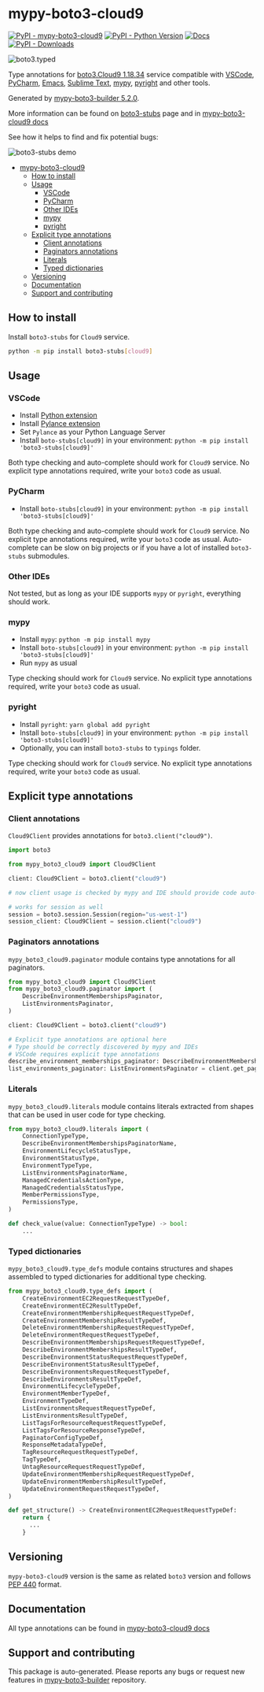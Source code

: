 <a id="mypy-boto3-cloud9"></a>

# mypy-boto3-cloud9

[![PyPI - mypy-boto3-cloud9](https://img.shields.io/pypi/v/mypy-boto3-cloud9.svg?color=blue)](https://pypi.org/project/mypy-boto3-cloud9)
[![PyPI - Python Version](https://img.shields.io/pypi/pyversions/mypy-boto3-cloud9.svg?color=blue)](https://pypi.org/project/mypy-boto3-cloud9)
[![Docs](https://img.shields.io/readthedocs/mypy-boto3-builder.svg?color=blue)](https://mypy-boto3-builder.readthedocs.io/)
[![PyPI - Downloads](https://img.shields.io/pypi/dw/mypy-boto3-cloud9?color=blue)](https://pypistats.org/packages/mypy-boto3-cloud9)

![boto3.typed](https://github.com/vemel/mypy_boto3_builder/raw/master/logo.png)

Type annotations for
[boto3.Cloud9 1.18.34](https://boto3.amazonaws.com/v1/documentation/api/1.18.34/reference/services/cloud9.html#Cloud9)
service compatible with [VSCode](https://code.visualstudio.com/),
[PyCharm](https://www.jetbrains.com/pycharm/),
[Emacs](https://www.gnu.org/software/emacs/),
[Sublime Text](https://www.sublimetext.com/),
[mypy](https://github.com/python/mypy),
[pyright](https://github.com/microsoft/pyright) and other tools.

Generated by
[mypy-boto3-builder 5.2.0](https://github.com/vemel/mypy_boto3_builder).

More information can be found on
[boto3-stubs](https://pypi.org/project/boto3-stubs/) page and in
[mypy-boto3-cloud9 docs](https://vemel.github.io/boto3_stubs_docs/mypy_boto3_cloud9/)

See how it helps to find and fix potential bugs:

![boto3-stubs demo](https://github.com/vemel/mypy_boto3_builder/raw/master/demo.gif)

- [mypy-boto3-cloud9](#mypy-boto3-cloud9)
  - [How to install](#how-to-install)
  - [Usage](#usage)
    - [VSCode](#vscode)
    - [PyCharm](#pycharm)
    - [Other IDEs](#other-ides)
    - [mypy](#mypy)
    - [pyright](#pyright)
  - [Explicit type annotations](#explicit-type-annotations)
    - [Client annotations](#client-annotations)
    - [Paginators annotations](#paginators-annotations)
    - [Literals](#literals)
    - [Typed dictionaries](#typed-dictionaries)
  - [Versioning](#versioning)
  - [Documentation](#documentation)
  - [Support and contributing](#support-and-contributing)

<a id="how-to-install"></a>

## How to install

Install `boto3-stubs` for `Cloud9` service.

```bash
python -m pip install boto3-stubs[cloud9]
```

<a id="usage"></a>

## Usage

<a id="vscode"></a>

### VSCode

- Install
  [Python extension](https://marketplace.visualstudio.com/items?itemName=ms-python.python)
- Install
  [Pylance extension](https://marketplace.visualstudio.com/items?itemName=ms-python.vscode-pylance)
- Set `Pylance` as your Python Language Server
- Install `boto-stubs[cloud9]` in your environment:
  `python -m pip install 'boto3-stubs[cloud9]'`

Both type checking and auto-complete should work for `Cloud9` service. No
explicit type annotations required, write your `boto3` code as usual.

<a id="pycharm"></a>

### PyCharm

- Install `boto-stubs[cloud9]` in your environment:
  `python -m pip install 'boto3-stubs[cloud9]'`

Both type checking and auto-complete should work for `Cloud9` service. No
explicit type annotations required, write your `boto3` code as usual.
Auto-complete can be slow on big projects or if you have a lot of installed
`boto3-stubs` submodules.

<a id="other-ides"></a>

### Other IDEs

Not tested, but as long as your IDE supports `mypy` or `pyright`, everything
should work.

<a id="mypy"></a>

### mypy

- Install `mypy`: `python -m pip install mypy`
- Install `boto-stubs[cloud9]` in your environment:
  `python -m pip install 'boto3-stubs[cloud9]'`
- Run `mypy` as usual

Type checking should work for `Cloud9` service. No explicit type annotations
required, write your `boto3` code as usual.

<a id="pyright"></a>

### pyright

- Install `pyright`: `yarn global add pyright`
- Install `boto-stubs[cloud9]` in your environment:
  `python -m pip install 'boto3-stubs[cloud9]'`
- Optionally, you can install `boto3-stubs` to `typings` folder.

Type checking should work for `Cloud9` service. No explicit type annotations
required, write your `boto3` code as usual.

<a id="explicit-type-annotations"></a>

## Explicit type annotations

<a id="client-annotations"></a>

### Client annotations

`Cloud9Client` provides annotations for `boto3.client("cloud9")`.

```python
import boto3

from mypy_boto3_cloud9 import Cloud9Client

client: Cloud9Client = boto3.client("cloud9")

# now client usage is checked by mypy and IDE should provide code auto-complete

# works for session as well
session = boto3.session.Session(region="us-west-1")
session_client: Cloud9Client = session.client("cloud9")
```

<a id="paginators-annotations"></a>

### Paginators annotations

`mypy_boto3_cloud9.paginator` module contains type annotations for all
paginators.

```python
from mypy_boto3_cloud9 import Cloud9Client
from mypy_boto3_cloud9.paginator import (
    DescribeEnvironmentMembershipsPaginator,
    ListEnvironmentsPaginator,
)

client: Cloud9Client = boto3.client("cloud9")

# Explicit type annotations are optional here
# Type should be correctly discovered by mypy and IDEs
# VSCode requires explicit type annotations
describe_environment_memberships_paginator: DescribeEnvironmentMembershipsPaginator = client.get_paginator("describe_environment_memberships")
list_environments_paginator: ListEnvironmentsPaginator = client.get_paginator("list_environments")
```

<a id="literals"></a>

### Literals

`mypy_boto3_cloud9.literals` module contains literals extracted from shapes
that can be used in user code for type checking.

```python
from mypy_boto3_cloud9.literals import (
    ConnectionTypeType,
    DescribeEnvironmentMembershipsPaginatorName,
    EnvironmentLifecycleStatusType,
    EnvironmentStatusType,
    EnvironmentTypeType,
    ListEnvironmentsPaginatorName,
    ManagedCredentialsActionType,
    ManagedCredentialsStatusType,
    MemberPermissionsType,
    PermissionsType,
)

def check_value(value: ConnectionTypeType) -> bool:
    ...
```

<a id="typed-dictionaries"></a>

### Typed dictionaries

`mypy_boto3_cloud9.type_defs` module contains structures and shapes assembled
to typed dictionaries for additional type checking.

```python
from mypy_boto3_cloud9.type_defs import (
    CreateEnvironmentEC2RequestRequestTypeDef,
    CreateEnvironmentEC2ResultTypeDef,
    CreateEnvironmentMembershipRequestRequestTypeDef,
    CreateEnvironmentMembershipResultTypeDef,
    DeleteEnvironmentMembershipRequestRequestTypeDef,
    DeleteEnvironmentRequestRequestTypeDef,
    DescribeEnvironmentMembershipsRequestRequestTypeDef,
    DescribeEnvironmentMembershipsResultTypeDef,
    DescribeEnvironmentStatusRequestRequestTypeDef,
    DescribeEnvironmentStatusResultTypeDef,
    DescribeEnvironmentsRequestRequestTypeDef,
    DescribeEnvironmentsResultTypeDef,
    EnvironmentLifecycleTypeDef,
    EnvironmentMemberTypeDef,
    EnvironmentTypeDef,
    ListEnvironmentsRequestRequestTypeDef,
    ListEnvironmentsResultTypeDef,
    ListTagsForResourceRequestRequestTypeDef,
    ListTagsForResourceResponseTypeDef,
    PaginatorConfigTypeDef,
    ResponseMetadataTypeDef,
    TagResourceRequestRequestTypeDef,
    TagTypeDef,
    UntagResourceRequestRequestTypeDef,
    UpdateEnvironmentMembershipRequestRequestTypeDef,
    UpdateEnvironmentMembershipResultTypeDef,
    UpdateEnvironmentRequestRequestTypeDef,
)

def get_structure() -> CreateEnvironmentEC2RequestRequestTypeDef:
    return {
      ...
    }
```

<a id="versioning"></a>

## Versioning

`mypy-boto3-cloud9` version is the same as related `boto3` version and follows
[PEP 440](https://www.python.org/dev/peps/pep-0440/) format.

<a id="documentation"></a>

## Documentation

All type annotations can be found in
[mypy-boto3-cloud9 docs](https://vemel.github.io/boto3_stubs_docs/mypy_boto3_cloud9/)

<a id="support-and-contributing"></a>

## Support and contributing

This package is auto-generated. Please reports any bugs or request new features
in [mypy-boto3-builder](https://github.com/vemel/mypy_boto3_builder/issues/)
repository.
